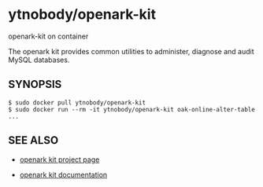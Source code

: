 # ytnobody/openark-kit

openark-kit on container

The openark kit provides common utilities to administer, diagnose and audit MySQL databases.

## SYNOPSIS


    $ sudo docker pull ytnobody/openark-kit
    $ sudo docker run --rm -it ytnobody/openark-kit oak-online-alter-table ...


## SEE ALSO

* [openark kit project page](http://code.google.com/p/openarkkit/)

* [openark kit documentation](http://openarkkit.googlecode.com/svn/trunk/openarkkit/doc/html/introduction.html)


